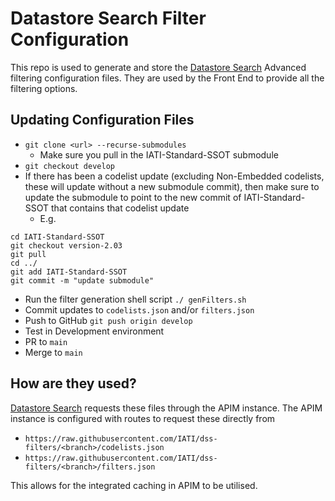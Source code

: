 # Datastore Search Filter Configuration

This repo is used to generate and store the [Datastore Search](https://github.com/IATI/datastore-search) Advanced filtering configuration files. They are used by the Front End to provide all the filtering options.

## Updating Configuration Files

- `git clone <url> --recurse-submodules`
    - Make sure you pull in the IATI-Standard-SSOT submodule
- `git checkout develop`
- If there has been a codelist update (excluding Non-Embedded codelists, these will update without a new submodule commit), then make sure to update the submodule to point to the new commit of IATI-Standard-SSOT that contains that codelist update
    - E.g. 
```
cd IATI-Standard-SSOT
git checkout version-2.03
git pull
cd ../
git add IATI-Standard-SSOT
git commit -m "update submodule"
```
- Run the filter generation shell script `./ genFilters.sh`
- Commit updates to `codelists.json` and/or `filters.json`
- Push to GitHub `git push origin develop`
- Test in Development environment
- PR to `main`
- Merge to `main`

## How are they used?

[Datastore Search](https://github.com/IATI/datastore-search) requests these files through the APIM instance. The APIM instance is configured with routes to request these directly from 

- `https://raw.githubusercontent.com/IATI/dss-filters/<branch>/codelists.json`
- `https://raw.githubusercontent.com/IATI/dss-filters/<branch>/filters.json`

This allows for the integrated caching in APIM to be utilised.
